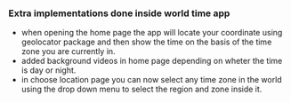 
### Extra implementations done inside world time app
- when opening the home page the app will locate your coordinate using geolocator package and then show the time on the basis of the time zone you are currently in.
- added background videos in home page depending on wheter the time is day or night.
- in choose location page you can now select any time zone in the world using the drop down menu to select the region and zone inside it.

